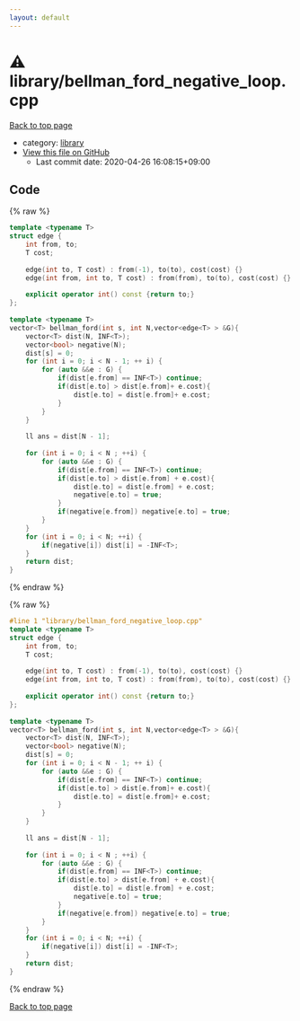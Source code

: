 ```yaml
---
layout: default
---
```


<!-- mathjax config similar to math.stackexchange -->
<script type="text/javascript" async
  src="https://cdnjs.cloudflare.com/ajax/libs/mathjax/2.7.5/MathJax.js?config=TeX-MML-AM_CHTML">
</script>
<script type="text/x-mathjax-config">
  MathJax.Hub.Config({
    TeX: { equationNumbers: { autoNumber: "AMS" }},
    tex2jax: {
      inlineMath: [ ['$','$'] ],
      processEscapes: true
    },
    "HTML-CSS": { matchFontHeight: false },
    displayAlign: "left",
    displayIndent: "2em"
  });
</script>

<script type="text/javascript" src="https://cdnjs.cloudflare.com/ajax/libs/jquery/3.4.1/jquery.min.js"></script>
<script src="https://cdn.jsdelivr.net/npm/jquery-balloon-js@1.1.2/jquery.balloon.min.js" integrity="sha256-ZEYs9VrgAeNuPvs15E39OsyOJaIkXEEt10fzxJ20+2I=" crossorigin="anonymous"></script>
<script type="text/javascript" src="../../assets/js/copy-button.js"></script>
<link rel="stylesheet" href="../../assets/css/copy-button.css" />


# :warning: library/bellman_ford_negative_loop.cpp

<a href="../../index.html">Back to top page</a>

* category: <a href="../../index.html#d521f765a49c72507257a2620612ee96">library</a>
* <a href="{{ site.github.repository_url }}/blob/master/library/bellman_ford_negative_loop.cpp">View this file on GitHub</a>
    - Last commit date: 2020-04-26 16:08:15+09:00




## Code

<a id="unbundled"></a>
{% raw %}
```cpp
template <typename T>
struct edge {
    int from, to;
    T cost;
 
    edge(int to, T cost) : from(-1), to(to), cost(cost) {}
    edge(int from, int to, T cost) : from(from), to(to), cost(cost) {}
 
    explicit operator int() const {return to;}
};
 
template <typename T>
vector<T> bellman_ford(int s, int N,vector<edge<T> > &G){
    vector<T> dist(N, INF<T>);
    vector<bool> negative(N);
    dist[s] = 0;
    for (int i = 0; i < N - 1; ++ i) {
        for (auto &&e : G) {
            if(dist[e.from] == INF<T>) continue;
            if(dist[e.to] > dist[e.from]+ e.cost){
                dist[e.to] = dist[e.from]+ e.cost;
            }
        }
    }
 
    ll ans = dist[N - 1];
 
    for (int i = 0; i < N ; ++i) {
        for (auto &&e : G) {
            if(dist[e.from] == INF<T>) continue;
            if(dist[e.to] > dist[e.from] + e.cost){
                dist[e.to] = dist[e.from] + e.cost;
                negative[e.to] = true;
            }
            if(negative[e.from]) negative[e.to] = true;
        }
    }
    for (int i = 0; i < N; ++i) {
        if(negative[i]) dist[i] = -INF<T>;
    }
    return dist;
}
```
{% endraw %}

<a id="bundled"></a>
{% raw %}
```cpp
#line 1 "library/bellman_ford_negative_loop.cpp"
template <typename T>
struct edge {
    int from, to;
    T cost;
 
    edge(int to, T cost) : from(-1), to(to), cost(cost) {}
    edge(int from, int to, T cost) : from(from), to(to), cost(cost) {}
 
    explicit operator int() const {return to;}
};
 
template <typename T>
vector<T> bellman_ford(int s, int N,vector<edge<T> > &G){
    vector<T> dist(N, INF<T>);
    vector<bool> negative(N);
    dist[s] = 0;
    for (int i = 0; i < N - 1; ++ i) {
        for (auto &&e : G) {
            if(dist[e.from] == INF<T>) continue;
            if(dist[e.to] > dist[e.from]+ e.cost){
                dist[e.to] = dist[e.from]+ e.cost;
            }
        }
    }
 
    ll ans = dist[N - 1];
 
    for (int i = 0; i < N ; ++i) {
        for (auto &&e : G) {
            if(dist[e.from] == INF<T>) continue;
            if(dist[e.to] > dist[e.from] + e.cost){
                dist[e.to] = dist[e.from] + e.cost;
                negative[e.to] = true;
            }
            if(negative[e.from]) negative[e.to] = true;
        }
    }
    for (int i = 0; i < N; ++i) {
        if(negative[i]) dist[i] = -INF<T>;
    }
    return dist;
}

```
{% endraw %}

<a href="../../index.html">Back to top page</a>

